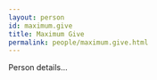 ```yaml
---
layout: person
id: maximum.give
title: Maximum Give
permalink: people/maximum.give.html
---
```


Person details...